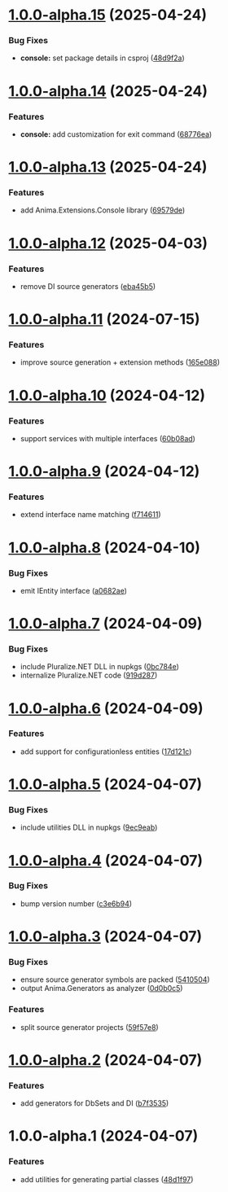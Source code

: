 # [1.0.0-alpha.15](https://github.com/Kizari/Anima/compare/v1.0.0-alpha.14...v1.0.0-alpha.15) (2025-04-24)


### Bug Fixes

* **console:** set package details in csproj ([48d9f2a](https://github.com/Kizari/Anima/commit/48d9f2a3d7e1da94c8bfcedac0b46f1889cc66ca))

# [1.0.0-alpha.14](https://github.com/Kizari/Anima/compare/v1.0.0-alpha.13...v1.0.0-alpha.14) (2025-04-24)


### Features

* **console:** add customization for exit command ([68776ea](https://github.com/Kizari/Anima/commit/68776ea957bbec46de9e325df24671fd5ae0f7c0))

# [1.0.0-alpha.13](https://github.com/Kizari/Anima/compare/v1.0.0-alpha.12...v1.0.0-alpha.13) (2025-04-24)


### Features

* add Anima.Extensions.Console library ([69579de](https://github.com/Kizari/Anima/commit/69579defc5105c747eb4cc28bbe1dd6f13a675cd))

# [1.0.0-alpha.12](https://github.com/Kizari/Anima/compare/v1.0.0-alpha.11...v1.0.0-alpha.12) (2025-04-03)


### Features

* remove DI source generators ([eba45b5](https://github.com/Kizari/Anima/commit/eba45b5a301cce61f7f11b32362bac3d531c3acc))

# [1.0.0-alpha.11](https://github.com/Kizari/Anima/compare/v1.0.0-alpha.10...v1.0.0-alpha.11) (2024-07-15)


### Features

* improve source generation + extension methods ([165e088](https://github.com/Kizari/Anima/commit/165e08805be8892a1ea7ebaedee5175f5b251c6d))

# [1.0.0-alpha.10](https://github.com/Kizari/Anima/compare/v1.0.0-alpha.9...v1.0.0-alpha.10) (2024-04-12)


### Features

* support services with multiple interfaces ([60b08ad](https://github.com/Kizari/Anima/commit/60b08ad74f3ff8026890c619eca4bad59c50bf1d))

# [1.0.0-alpha.9](https://github.com/Kizari/Anima/compare/v1.0.0-alpha.8...v1.0.0-alpha.9) (2024-04-12)


### Features

* extend interface name matching ([f714611](https://github.com/Kizari/Anima/commit/f714611adf6219ca78629e34a1128fd1095da391))

# [1.0.0-alpha.8](https://github.com/Kizari/Anima/compare/v1.0.0-alpha.7...v1.0.0-alpha.8) (2024-04-10)


### Bug Fixes

* emit IEntity interface ([a0682ae](https://github.com/Kizari/Anima/commit/a0682ae622ba0d3173ae666649e37bba9605a1fb))

# [1.0.0-alpha.7](https://github.com/Kizari/Anima/compare/v1.0.0-alpha.6...v1.0.0-alpha.7) (2024-04-09)


### Bug Fixes

* include Pluralize.NET DLL in nupkgs ([0bc784e](https://github.com/Kizari/Anima/commit/0bc784e0ee4d1f6ccc8c5fe62daaae994f020f75))
* internalize Pluralize.NET code ([919d287](https://github.com/Kizari/Anima/commit/919d287689709d26a67d0ce1b09e7cbb3332235e))

# [1.0.0-alpha.6](https://github.com/Kizari/Anima/compare/v1.0.0-alpha.5...v1.0.0-alpha.6) (2024-04-09)


### Features

* add support for configurationless entities ([17d121c](https://github.com/Kizari/Anima/commit/17d121c98ecc749e9e50c4d3d8c2c2a9d85999d4))

# [1.0.0-alpha.5](https://github.com/Kizari/Anima/compare/v1.0.0-alpha.4...v1.0.0-alpha.5) (2024-04-07)


### Bug Fixes

* include utilities DLL in nupkgs ([9ec9eab](https://github.com/Kizari/Anima/commit/9ec9eab64fb6e66956feb72cab1094aa3e95c7f4))

# [1.0.0-alpha.4](https://github.com/Kizari/Anima/compare/v1.0.0-alpha.3...v1.0.0-alpha.4) (2024-04-07)


### Bug Fixes

* bump version number ([c3e6b94](https://github.com/Kizari/Anima/commit/c3e6b94ae73aa12a0baae3b229c6f3465fa443e3))

# [1.0.0-alpha.3](https://github.com/Kizari/Anima/compare/v1.0.0-alpha.2...v1.0.0-alpha.3) (2024-04-07)


### Bug Fixes

* ensure source generator symbols are packed ([5410504](https://github.com/Kizari/Anima/commit/5410504d4d5928f1b931eac640a6bf393f6c59a8))
* output Anima.Generators as analyzer ([0d0b0c5](https://github.com/Kizari/Anima/commit/0d0b0c5a235c60c9a62072742735c8588f2caf59))


### Features

* split source generator projects ([59f57e8](https://github.com/Kizari/Anima/commit/59f57e84beacdf66920a8632f0c210fae6f6c377))

# [1.0.0-alpha.2](https://github.com/Kizari/Anima/compare/v1.0.0-alpha.1...v1.0.0-alpha.2) (2024-04-07)


### Features

* add generators for DbSets and DI ([b7f3535](https://github.com/Kizari/Anima/commit/b7f3535809ea26a3997af979af261c8537e34b0b))

# 1.0.0-alpha.1 (2024-04-07)


### Features

* add utilities for generating partial classes ([48d1f97](https://github.com/Kizari/Anima/commit/48d1f97c13e0e6c283c8c2c4665b04a778e3c5ea))

